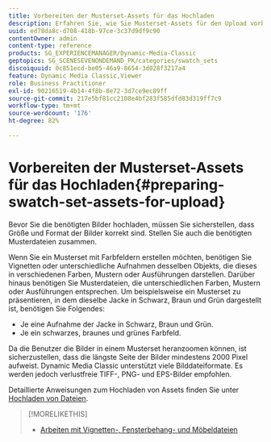 ```yaml
---
title: Vorbereiten der Musterset-Assets für das Hochladen
description: Erfahren Sie, wie Sie Musterset-Assets für den Upload vorbereiten.
uuid: ed78da8c-d708-418b-97ce-3c37d9df9c90
contentOwner: admin
content-type: reference
products: SG_EXPERIENCEMANAGER/Dynamic-Media-Classic
geptopics: SG_SCENESEVENONDEMAND_PK/categories/swatch_sets
discoiquuid: 0c851ecd-be05-46a9-8654-3d028f3217a4
feature: Dynamic Media Classic,Viewer
role: Business Practitioner
exl-id: 90216519-4b14-4f8b-8e72-3d7ce9ec89ff
source-git-commit: 217e5bf81cc2108e4bf283f585dfd83d319ff7c9
workflow-type: tm+mt
source-wordcount: '176'
ht-degree: 82%

---
```


# Vorbereiten der Musterset-Assets für das Hochladen{#preparing-swatch-set-assets-for-upload}

Bevor Sie die benötigten Bilder hochladen, müssen Sie sicherstellen, dass Größe und Format der Bilder korrekt sind. Stellen Sie auch die benötigten Musterdateien zusammen.

Wenn Sie ein Musterset mit Farbfeldern erstellen möchten, benötigen Sie Vignetten oder unterschiedliche Aufnahmen desselben Objekts, die dieses in verschiedenen Farben, Mustern oder Ausführungen darstellen. Darüber hinaus benötigen Sie Musterdateien, die unterschiedlichen Farben, Mustern oder Ausführungen entsprechen. Um beispielsweise ein Musterset zu präsentieren, in dem dieselbe Jacke in Schwarz, Braun und Grün dargestellt ist, benötigen Sie Folgendes:

* Je eine Aufnahme der Jacke in Schwarz, Braun und Grün.
* Je ein schwarzes, braunes und grünes Farbfeld.

Da die Benutzer die Bilder in einem Musterset heranzoomen können, ist sicherzustellen, dass die längste Seite der Bilder mindestens 2000 Pixel aufweist. Dynamic Media Classic unterstützt viele Bilddateiformate. Es werden jedoch verlustfreie TIFF-, PNG- und EPS-Bilder empfohlen.

Detaillierte Anweisungen zum Hochladen von Assets finden Sie unter [Hochladen von Dateien](uploading-files.md#uploading_files).

>[!MORELIKETHIS]
>
>* [Arbeiten mit Vignetten-, Fensterbehang- und Möbeldateien](vignette-window-covering-cabinet-files.md#working_with_vignette_window_covering_and_cabinet_files)

